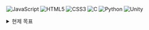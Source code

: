 

![JavaScript](https://img.shields.io/badge/-JavaScript-333333?style=flat&logo=javascript)
![HTML5](https://img.shields.io/badge/-HTML5-333333?style=flat&logo=html5)
![CSS3](https://img.shields.io/badge/-CSS3-333333?style=flat&logo=css3)
![C](https://img.shields.io/badge/-C-333333?style=flat&logo=c)
![Python](https://img.shields.io/badge/-Python-333333?style=flat&logo=python)
![Unity](https://img.shields.io/badge/-Unity-333333?style=flat&logo=unity)

 <details>
    <summary>현제 목표</summary>
    무료 도메인 구해서 진짜 사이트 만들기
 </details>

  
